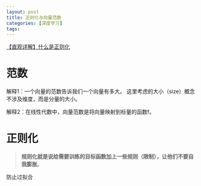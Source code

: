 ```yaml
---
layout: post
title: 正则化与向量范数
categories: [深度学习]
tags: 
---
```




<a href = "https://charlesliuyx.github.io/2017/10/03/%E3%80%90%E7%9B%B4%E8%A7%82%E8%AF%A6%E8%A7%A3%E3%80%91%E4%BB%80%E4%B9%88%E6%98%AF%E6%AD%A3%E5%88%99%E5%8C%96/#%E6%80%BB%E7%BB%93">【直观详解】什么是正则化</a>



# 范数

解释1：一个向量的范数告诉我们一个向量有多大。 这里考虑的大小（size）概念不涉及维度，而是分量的大小。

解释2：在线性代数中，向量范数是将向量映射到标量的函数f。

# 正则化

> **规则化就是说给需要训练的目标函数加上一些规则（限制），让他们不要自我膨胀**。

防止过拟合

